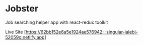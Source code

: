 # Jobster

Job searching helper app with react-redux toolkit

Live Site [https://62bb152e6a5e1924ae576942--singular-jalebi-52059d.netlify.app]
